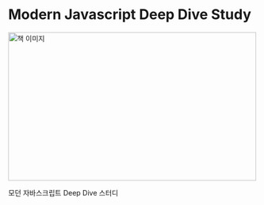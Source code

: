 # Modern Javascript Deep Dive Study
<img src="https://github.com/user-attachments/assets/fc233ccc-66ce-4903-a152-5ccfdf40c574" alt="책 이미지" width="500" height="300">

모던 자바스크립트 Deep Dive 스터디
